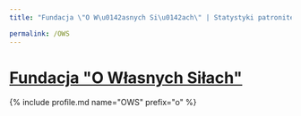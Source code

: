 ```yaml
---
title: "Fundacja \"O W\u0142asnych Si\u0142ach\" | Statystyki patronite.pl | Patromierz"

permalink: /OWS
---
```


# [Fundacja "O Własnych Siłach"](https://patronite.pl/OWS)

{% include profile.md name="OWS" prefix="o" %}
